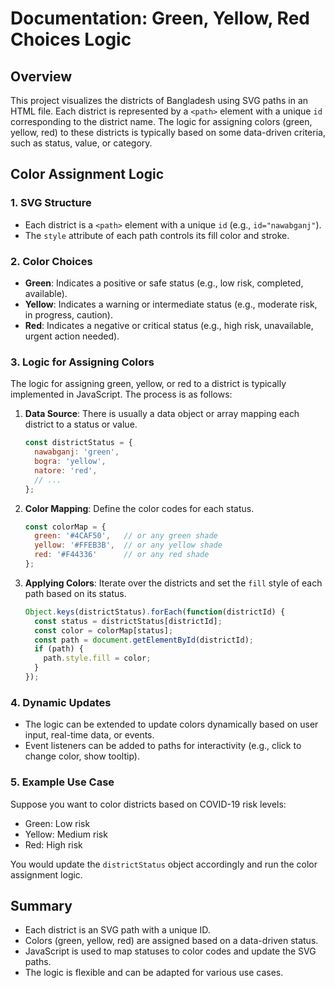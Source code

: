 # Documentation: Green, Yellow, Red Choices Logic

## Overview
This project visualizes the districts of Bangladesh using SVG paths in an HTML file. Each district is represented by a `<path>` element with a unique `id` corresponding to the district name. The logic for assigning colors (green, yellow, red) to these districts is typically based on some data-driven criteria, such as status, value, or category.

## Color Assignment Logic

### 1. SVG Structure
- Each district is a `<path>` element with a unique `id` (e.g., `id="nawabganj"`).
- The `style` attribute of each path controls its fill color and stroke.

### 2. Color Choices
- **Green**: Indicates a positive or safe status (e.g., low risk, completed, available).
- **Yellow**: Indicates a warning or intermediate status (e.g., moderate risk, in progress, caution).
- **Red**: Indicates a negative or critical status (e.g., high risk, unavailable, urgent action needed).

### 3. Logic for Assigning Colors
The logic for assigning green, yellow, or red to a district is typically implemented in JavaScript. The process is as follows:

1. **Data Source**: There is usually a data object or array mapping each district to a status or value.
   ```js
   const districtStatus = {
     nawabganj: 'green',
     bogra: 'yellow',
     natore: 'red',
     // ...
   };
   ```

2. **Color Mapping**: Define the color codes for each status.
   ```js
   const colorMap = {
     green: '#4CAF50',   // or any green shade
     yellow: '#FFEB3B',  // or any yellow shade
     red: '#F44336'      // or any red shade
   };
   ```

3. **Applying Colors**: Iterate over the districts and set the `fill` style of each path based on its status.
   ```js
   Object.keys(districtStatus).forEach(function(districtId) {
     const status = districtStatus[districtId];
     const color = colorMap[status];
     const path = document.getElementById(districtId);
     if (path) {
       path.style.fill = color;
     }
   });
   ```

### 4. Dynamic Updates
- The logic can be extended to update colors dynamically based on user input, real-time data, or events.
- Event listeners can be added to paths for interactivity (e.g., click to change color, show tooltip).

### 5. Example Use Case
Suppose you want to color districts based on COVID-19 risk levels:
- Green: Low risk
- Yellow: Medium risk
- Red: High risk

You would update the `districtStatus` object accordingly and run the color assignment logic.

## Summary
- Each district is an SVG path with a unique ID.
- Colors (green, yellow, red) are assigned based on a data-driven status.
- JavaScript is used to map statuses to color codes and update the SVG paths.
- The logic is flexible and can be adapted for various use cases.
